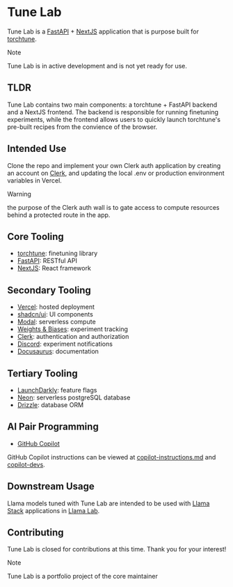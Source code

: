 # Tune Lab

Tune Lab is a [FastAPI](https://fastapi.tiangolo.com) + [NextJS](https://nextjs.org) application that is purpose built for [torchtune](https://github.com/pytorch/torchtune).

> [!NOTE]
> Tune Lab is in active development and is not yet ready for use.

## TLDR

Tune Lab contains two main components: a torchtune + FastAPI backend and a NextJS frontend. The backend is responsible for running finetuning experiments, while the frontend allows users to quickly launch torchtune's pre-built recipes from the convience of the browser.

## Intended Use

Clone the repo and implement your own Clerk auth application by creating an account on [Clerk](https://clerk.com), and updating the local .env or production environment variables in Vercel.

> [!WARNING]
> the purpose of the Clerk auth wall is to gate access to compute resources behind a protected route in the app. 

## Core Tooling

- [torchtune](https://pytorch.org/torchtune/stable/index.html): finetuning library
- [FastAPI](https://fastapi.tiangolo.com): RESTful API
- [NextJS](https://nextjs.org): React framework

## Secondary Tooling

- [Vercel](https://vercel.com): hosted deployment
- [shadcn/ui](https://ui.shadcn.com): UI components
- [Modal](https://modal.com): serverless compute
- [Weights & Biases](https://wandb.ai): experiment tracking
- [Clerk](https://clerk.com): authentication and authorization
- [Discord](https://discord.com): experiment notifications
- [Docusaurus](https://docusaurus.io): documentation


## Tertiary Tooling

- [LaunchDarkly](https://launchdarkly.com): feature flags
- [Neon](https://neon.tech/home): serverless postgreSQL database
- [Drizzle](https://orm.drizzle.team): database ORM

## AI Pair Programming

- [GitHub Copilot](https://github.com/features/copilot)

GitHub Copilot instructions can be viewed at [copilot-instructions.md](.github/copilot-instructions.md) and [copilot-devs](.github/copilot-personas/).

## Downstream Usage

Llama models tuned with Tune Lab are intended to be used with [Llama Stack](https://github.com/meta-llama/llama-stack) applications in [Llama Lab](https://github.com/theosis-ai/llama-lab).

## Contributing

Tune Lab is closed for contributions at this time. Thank you for your interest!

> [!NOTE]
> Tune Lab is a portfolio project of the core maintainer